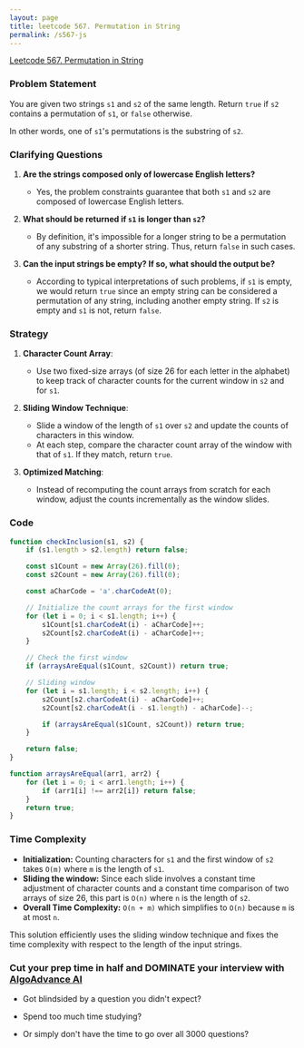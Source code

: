 ```yaml
---
layout: page
title: leetcode 567. Permutation in String
permalink: /s567-js
---
```

[Leetcode 567. Permutation in String](https://algoadvance.github.io/algoadvance/l567)
### Problem Statement
You are given two strings `s1` and `s2` of the same length. Return `true` if `s2` contains a permutation of `s1`, or `false` otherwise.

In other words, one of `s1`'s permutations is the substring of `s2`.

### Clarifying Questions
1. **Are the strings composed only of lowercase English letters?**
   - Yes, the problem constraints guarantee that both `s1` and `s2` are composed of lowercase English letters.
   
2. **What should be returned if `s1` is longer than `s2`?**
   - By definition, it's impossible for a longer string to be a permutation of any substring of a shorter string. Thus, return `false` in such cases.

3. **Can the input strings be empty? If so, what should the output be?**
   - According to typical interpretations of such problems, if `s1` is empty, we would return `true` since an empty string can be considered a permutation of any string, including another empty string. If `s2` is empty and `s1` is not, return `false`.

### Strategy
1. **Character Count Array**:
   - Use two fixed-size arrays (of size 26 for each letter in the alphabet) to keep track of character counts for the current window in `s2` and for `s1`.

2. **Sliding Window Technique**:
   - Slide a window of the length of `s1` over `s2` and update the counts of characters in this window.
   - At each step, compare the character count array of the window with that of `s1`. If they match, return `true`.

3. **Optimized Matching**:
   - Instead of recomputing the count arrays from scratch for each window, adjust the counts incrementally as the window slides.

### Code
```javascript
function checkInclusion(s1, s2) {
    if (s1.length > s2.length) return false;

    const s1Count = new Array(26).fill(0);
    const s2Count = new Array(26).fill(0);

    const aCharCode = 'a'.charCodeAt(0);

    // Initialize the count arrays for the first window
    for (let i = 0; i < s1.length; i++) {
        s1Count[s1.charCodeAt(i) - aCharCode]++;
        s2Count[s2.charCodeAt(i) - aCharCode]++;
    }

    // Check the first window
    if (arraysAreEqual(s1Count, s2Count)) return true;

    // Sliding window
    for (let i = s1.length; i < s2.length; i++) {
        s2Count[s2.charCodeAt(i) - aCharCode]++;
        s2Count[s2.charCodeAt(i - s1.length) - aCharCode]--;

        if (arraysAreEqual(s1Count, s2Count)) return true;
    }

    return false;
}

function arraysAreEqual(arr1, arr2) {
    for (let i = 0; i < arr1.length; i++) {
        if (arr1[i] !== arr2[i]) return false;
    }
    return true;
}
```

### Time Complexity
- **Initialization:** Counting characters for `s1` and the first window of `s2` takes `O(m)` where `m` is the length of `s1`.
- **Sliding the window:** Since each slide involves a constant time adjustment of character counts and a constant time comparison of two arrays of size 26, this part is `O(n)` where `n` is the length of `s2`.
- **Overall Time Complexity:** `O(n + m)` which simplifies to `O(n)` because `m` is at most `n`.

This solution efficiently uses the sliding window technique and fixes the time complexity with respect to the length of the input strings.


### Cut your prep time in half and DOMINATE your interview with [AlgoAdvance AI](https://algoAdvance.com)

- Got blindsided by a question you didn't expect?

- Spend too much time studying?

- Or simply don't have the time to go over all 3000 questions?

